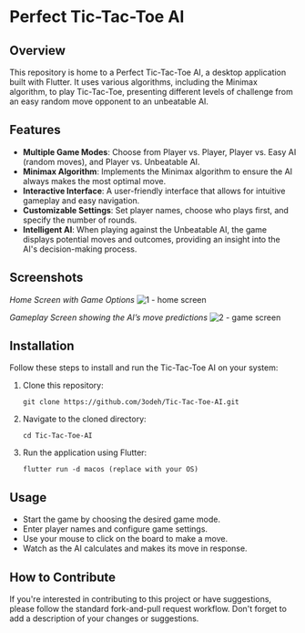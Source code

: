 # Perfect Tic-Tac-Toe AI

## Overview

This repository is home to a Perfect Tic-Tac-Toe AI, a desktop application built with Flutter. It uses various algorithms, including the Minimax algorithm, to play Tic-Tac-Toe, presenting different levels of challenge from an easy random move opponent to an unbeatable AI.

## Features

- **Multiple Game Modes**: Choose from Player vs. Player, Player vs. Easy AI (random moves), and Player vs. Unbeatable AI.
- **Minimax Algorithm**: Implements the Minimax algorithm to ensure the AI always makes the most optimal move.
- **Interactive Interface**: A user-friendly interface that allows for intuitive gameplay and easy navigation.
- **Customizable Settings**: Set player names, choose who plays first, and specify the number of rounds.
- **Intelligent AI**: When playing against the Unbeatable AI, the game displays potential moves and outcomes, providing an insight into the AI's decision-making process.

## Screenshots

*Home Screen with Game Options*
![1 - home screen](https://github.com/3odeh/Tic-Tac-Toe-AI/assets/111912140/3dcf10f6-f47b-47f6-b3e7-27b8291920c6)

*Gameplay Screen showing the AI’s move predictions*
![2 - game screen](https://github.com/3odeh/Tic-Tac-Toe-AI/assets/111912140/0a82da9e-c1bb-45ea-8102-278daedb6697)


## Installation

Follow these steps to install and run the Tic-Tac-Toe AI on your system:

1. Clone this repository:
   ```
   git clone https://github.com/3odeh/Tic-Tac-Toe-AI.git
   ```
2. Navigate to the cloned directory:
   ```
   cd Tic-Tac-Toe-AI
   ```
3. Run the application using Flutter:
   ```
   flutter run -d macos (replace with your OS)
   ```

## Usage

- Start the game by choosing the desired game mode.
- Enter player names and configure game settings.
- Use your mouse to click on the board to make a move.
- Watch as the AI calculates and makes its move in response.

## How to Contribute

If you're interested in contributing to this project or have suggestions, please follow the standard fork-and-pull request workflow. Don't forget to add a description of your changes or suggestions.
